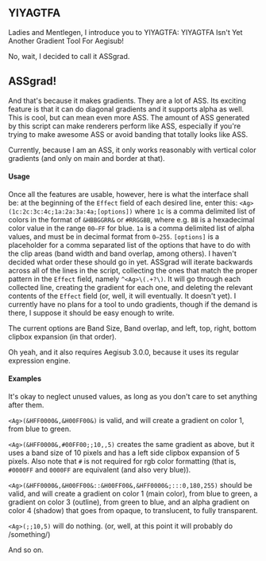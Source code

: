 ﻿YIYAGTFA
--------

Ladies and Mentlegen, I introduce you to YIYAGTFA: YIYAGTFA Isn't Yet Another Gradient Tool For Aegisub!

No, wait, I decided to call it ASSgrad.

ASSgrad!
--------

And that's because it makes gradients. They are a lot of ASS. Its exciting feature is that it can do diagonal gradients and it supports alpha as well. This is cool, but can mean even more ASS. The amount of ASS generated by this script can make renderers perform like ASS, especially if you're trying to make awesome ASS or avoid banding that totally looks like ASS.

Currently, because I am an ASS, it only works reasonably with vertical color gradients (and only on main and border at that).

#### Usage ####

Once all the features are usable, however, here is what the interface shall be: at the beginning of the `Effect` field of each desired line, enter this: `<Ag>(1c:2c:3c:4c;1a:2a:3a:4a;[options])` where `1c` is a comma delimited list of colors in the format of `&HBBGGRR&` or `#RRGGBB`, where e.g. `BB` is a hexadecimal color value in the range `00–FF` for blue. `1a` is a comma delimited list of alpha values, and must be in decimal format from `0–255`. `[options]` is a placeholder for a comma separated list of the options that have to do with the clip areas (band width and band overlap, among others). I haven't decided what order these should go in yet. ASSgrad will iterate backwards across all of the lines in the script, collecting the ones that match the proper pattern in the `Effect` field, namely `^<Ag>\(.+?\)`. It will go through each collected line, creating the gradient for each one, and deleting the relevant contents of the `Effect` field (or, well, it will eventually. It doesn't yet). I currently have no plans for a tool to undo gradients, though if the demand is there, I suppose it should be easy enough to write.

The current options are Band Size, Band overlap, and left, top, right, bottom clipbox expansion (in that order).

Oh yeah, and it also requires Aegisub 3.0.0, because it uses its regular expression engine.

#### Examples ####

It's okay to neglect unused values, as long as you don't care to set anything after them.

`<Ag>(&HFF0000&,&H00FF00&)` is valid, and will create a gradient on color 1, from blue to green.

`<Ag>(&HFF0000&,#00FF00;;10,,5)` creates the same gradient as above, but it uses a band size of 10 pixels and has a left side clipbox expansion of 5 pixels. Also note that `#` is not required for rgb color formatting (that is, `#0000FF` and `0000FF` are equivalent (and also very blue)).

`<Ag>(&HFF0000&,&H00FF00&::&H00FF00&,&HFF0000&;:::0,180,255)` should be valid, and will create a gradient on color 1 (main color), from blue to green, a gradient on color 3 (outline), from green to blue, and an alpha gradient on color 4 (shadow) that goes from opaque, to translucent, to fully transparent.

`<Ag>(;;10,5)` will do nothing. (or, well, at this point it will probably do /something/)

And so on.